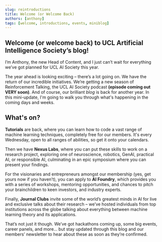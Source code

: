 ```yaml
---
slug: reintroductions
title: Welcome (or Welcome Back)
authors: [anthony]
tags: [welcome, introductions, events, miniblog]
---
```


## Welcome (or welcome back) to UCL Artificial Intelligence Society’s blog!

I’m Anthony, the new Head of Content, and I just can’t wait for everything we’ve got planned for UCL AI Society this year. 

The year ahead is looking exciting – there’s a lot going on. We have the return of our incredible initiatives. We’re getting a new season of Reinforcement Talking, the UCL AI Society podcast **(episode coming out VERY soon)**. And of course, our brilliant *blog* is back for another year. In this mini-update, I'm going to walk you through what's happening in the coming days and weeks. 

## What's on?

**Tutorials** are back, where you can learn how to code a vast range of machine learning techniques, completely free for our members. It's every Wednesday, open to all ranges of abilities, so get it onto your calendars.

Then we have **Nexus Labs**, where you can put these skills to work on a research project, exploring one of neuroscience, robotics, GenAI, practical AI, or responsible AI, culminating in an epic symposium where you can present your findings.

For the visionaries and entrepreneurs amongst our membership (yes, get yours now if you haven’t), you can apply to **AI Foundry**, which provides you with a series of workshops, mentoring opportunities, and chances to pitch your brainchildren to keen investors, and industry experts. 

Finally, **Journal Clubs** invite some of the world’s greatest minds in AI for live and exclusive talks about their research – we’ve hosted individuals from top institutions across the globe talking about everything between machine learning theory and its applications.

That’s not just it though. We’ve got hackathons coming up, some big events, career panels, and more… but stay updated through this blog and our members’ newsletter to hear about these as soon as they’re confirmed.